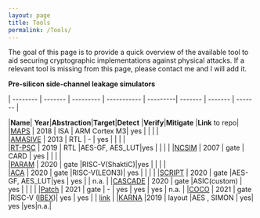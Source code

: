 ```yaml
---
layout: page
title: Tools
permalink: /Tools/
---
```



The goal of this page is to provide a quick overview of the available tool to aid securing cryptographic implementations against physical attacks. If a relevant tool is missing from this page, please contact me and I will add it. 

**Pre-silicon side-channel leakage simulators**


| -------- | ------- | ---------  | ----------- | ---------| ------- | ------- | ------- | 

|**Name**| **Year**|**Abstraction**|**Target**|**Detect** |**Verify**|**Mitigate** |**Link** to repo|
|[MAPS](https://link.springer.com/chapter/10.1007/978-3-319-89641-0_5)      | 2018    | ISA        | ARM Cortex M3|  yes     |         |         |         |         
|[AMASIVE](https://link.springer.com/chapter/10.1007/978-3-642-42001-6_12)   | 2013    | RTL        |      -      |  yes     |         |         |         |         
|[RT-PSC](https://jin.ece.ufl.edu/papers/VTS19.pdf)    | 2019    | RTL        |AES-GF, AES_LUT|yes     |         |         |         | 
|[NCSIM](https://citeseerx.ist.psu.edu/viewdoc/download?doi=10.1.1.113.638&rep=rep1&type=pdf)     | 2007    | gate       | CARD         |  yes     |         |         |         |         
|[PARAM](https://arxiv.org/abs/1911.08813)     | 2020    | gate       |RISC-V(ShaktiC)|yes     |         |         |         |         
|[ACA](https://eprint.iacr.org/2020/1192)       | 2020    | gate       |RISC-V(LEON3)|  yes     |         |         |         | 
|[SCRIPT](https://dl.acm.org/doi/10.1145/3383445)    | 2020    | gate       |AES-GF, AES_LUT|yes     |     yes    |         |    n.a.   | 
|[CASCADE](https://www.esat.kuleuven.be/cosic/publications/article-3204.pdf)   | 2020    | gate       |ASIC(custom) |  yes     |         |         |         | 
|[Patch](https://link.springer.com/article/10.1007/s11227-021-03927-w)     | 2021    | gate       |      -      |  yes     |     yes    |     yes    |    n.a.     | 
|[COCO](https://pure.tugraz.at/ws/portalfiles/portal/30823144/main.pdf)      | 2021    | gate       |RISC-V ([IBEX](https://github.com/lowRISC/ibex))|  yes     |    yes     |         | [link](https://github.com/IAIK/coco-ibex)      |
|[KARNA](https://ieeexplore.ieee.org/document/8942173)     |2019     | layout     |AES , SIMON  |  yes| yes |yes|n.a.|

